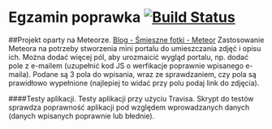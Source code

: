 # Egzamin poprawka [![Build Status](https://travis-ci.org/aszykula/FotoApp-Meteor.svg?branch=master)](https://travis-ci.org/aszykula/FotoApp-Meteor)
##Projekt oparty na Meteorze.
[Blog - Śmieszne fotki - Meteor](http://aszykula.meteor.com/)
Zastosowanie Meteora na potrzeby stworzenia mini portalu do umieszczania zdjęć i opisu ich.
Można dodać więcej pól, aby urozmaicić wygląd portalu, np. dodać pole z e-mailem (uzupełnić kod JS o werfikacje poprawnie wpisanego e-maila). Podane są 3 pola do wpisania, wraz ze sprawdzaniem, czy pola są prawidłowo wypełnione (najlepiej to widać przy polu podaj link do zdjęcia).

####Testy aplikacji.
Testy aplikacji przy użyciu Travisa.
Skrypt do testów sprawdza poprawność aplikacji pod względem wprowadzanych danych (danych wpisanych poprawnie lub błednie).
